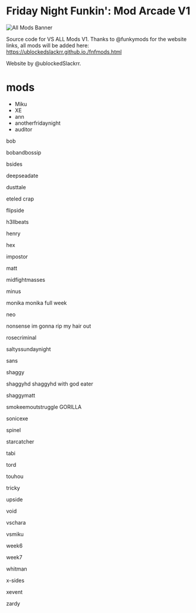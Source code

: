 # Friday Night Funkin': Mod Arcade V1

![All Mods Banner](https://github.com/repositoryrepos/Fnf-Mods/blob/master/bg.png)


Source code for VS ALL Mods V1.
Thanks to @funkymods for the website links, all mods will be added here: https://ublockedslackrr.github.io./fnfmods.html


Website by @ublockedSlackrr.

# mods

- Miku
- XE
- ann
- anotherfridaynight
- auditor
 
 
bob
 
 
bobandbossip
 
 
bsides
 
 
deepseadate
 
 
dusttale
 
 
eteled
crap
 
 
 
flipside
 
 
h3llbeats
 
 
henry
 
 
hex
 
 
impostor
 

matt
 
 
midfightmasses
 
 
minus
 
 
monika
monika full week
 
neo
 
 
nonsense
im gonna rip my hair out
 
rosecriminal
 
 
saltyssundaynight
 
 
sans
 
 
shaggy
 
 
shaggyhd
shaggyhd with god eater
 
shaggymatt
 
smokeemoutstruggle
GORILLA
 
sonicexe
 
 
spinel
 
 
starcatcher
 
 
tabi
 
 
tord
 
 
touhou
 
 
tricky
 
 
upside
 
 
void
 
 
vschara
 
 
vsmiku
 
 
week6
 
 
week7

whitman

x-sides

xevent

zardy
